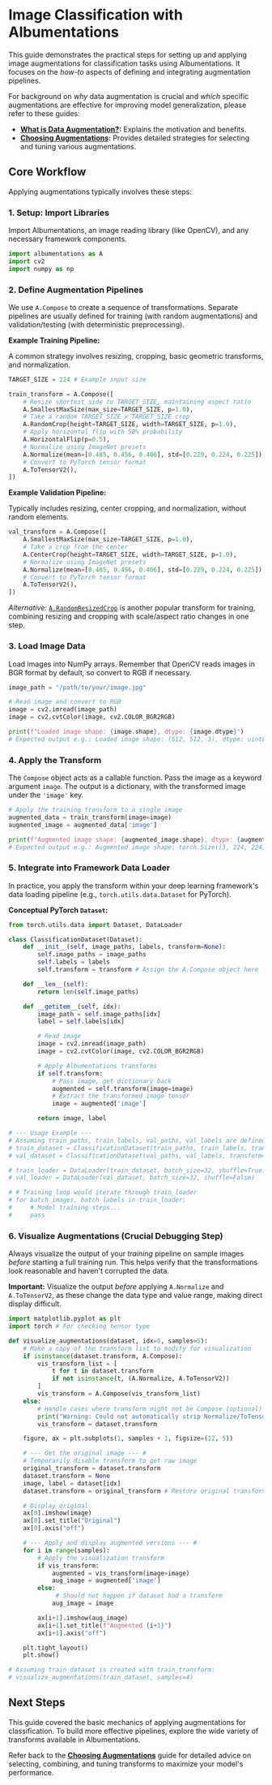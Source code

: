 # Image Classification with Albumentations

This guide demonstrates the practical steps for setting up and applying image augmentations for classification tasks using Albumentations. It focuses on the *how-to* aspects of defining and integrating augmentation pipelines.

For background on *why* data augmentation is crucial and *which* specific augmentations are effective for improving model generalization, please refer to these guides:

*   **[What is Data Augmentation?](../1-introduction/what-are-image-augmentations.md):** Explains the motivation and benefits.
*   **[Choosing Augmentations](./choosing-augmentations.md):** Provides detailed strategies for selecting and tuning various augmentations.

## Core Workflow

Applying augmentations typically involves these steps:

### 1. Setup: Import Libraries

Import Albumentations, an image reading library (like OpenCV), and any necessary framework components.

```python
import albumentations as A
import cv2
import numpy as np
```

### 2. Define Augmentation Pipelines

We use `A.Compose` to create a sequence of transformations. Separate pipelines are usually defined for training (with random augmentations) and validation/testing (with deterministic preprocessing).

**Example Training Pipeline:**

A common strategy involves resizing, cropping, basic geometric transforms, and normalization.

```python
TARGET_SIZE = 224 # Example input size

train_transform = A.Compose([
    # Resize shortest side to TARGET_SIZE, maintaining aspect ratio
    A.SmallestMaxSize(max_size=TARGET_SIZE, p=1.0),
    # Take a random TARGET_SIZE x TARGET_SIZE crop
    A.RandomCrop(height=TARGET_SIZE, width=TARGET_SIZE, p=1.0),
    # Apply horizontal flip with 50% probability
    A.HorizontalFlip(p=0.5),
    # Normalize using ImageNet presets
    A.Normalize(mean=[0.485, 0.456, 0.406], std=[0.229, 0.224, 0.225]),
    # Convert to PyTorch tensor format
    A.ToTensorV2(),
])
```

**Example Validation Pipeline:**

Typically includes resizing, center cropping, and normalization, without random elements.

```python
val_transform = A.Compose([
    A.SmallestMaxSize(max_size=TARGET_SIZE, p=1.0),
    # Take a crop from the center
    A.CenterCrop(height=TARGET_SIZE, width=TARGET_SIZE, p=1.0),
    # Normalize using ImageNet presets
    A.Normalize(mean=[0.485, 0.456, 0.406], std=[0.229, 0.224, 0.225]),
    # Convert to PyTorch tensor format
    A.ToTensorV2(),
])
```

*Alternative:* [`A.RandomResizedCrop`](https://explore.albumentations.ai/transform/RandomResizedCrop) is another popular transform for training, combining resizing and cropping with scale/aspect ratio changes in one step.

### 3. Load Image Data

Load images into NumPy arrays. Remember that OpenCV reads images in BGR format by default, so convert to RGB if necessary.

```python
image_path = "/path/to/your/image.jpg"

# Read image and convert to RGB
image = cv2.imread(image_path)
image = cv2.cvtColor(image, cv2.COLOR_BGR2RGB)

print(f"Loaded image shape: {image.shape}, dtype: {image.dtype}")
# Expected output e.g.: Loaded image shape: (512, 512, 3), dtype: uint8
```

### 4. Apply the Transform

The `Compose` object acts as a callable function. Pass the image as a keyword argument `image`. The output is a dictionary, with the transformed image under the `'image'` key.

```python
# Apply the training transform to a single image
augmented_data = train_transform(image=image)
augmented_image = augmented_data['image']

print(f"Augmented image shape: {augmented_image.shape}, dtype: {augmented_image.dtype}")
# Expected output e.g.: Augmented image shape: torch.Size([3, 224, 224]), dtype: torch.float32
```

### 5. Integrate into Framework Data Loader

In practice, you apply the transform within your deep learning framework's data loading pipeline (e.g., `torch.utils.data.Dataset` for PyTorch).

**Conceptual PyTorch `Dataset`:**

```python
from torch.utils.data import Dataset, DataLoader

class ClassificationDataset(Dataset):
    def __init__(self, image_paths, labels, transform=None):
        self.image_paths = image_paths
        self.labels = labels
        self.transform = transform # Assign the A.Compose object here

    def __len__(self):
        return len(self.image_paths)

    def __getitem__(self, idx):
        image_path = self.image_paths[idx]
        label = self.labels[idx]

        # Read image
        image = cv2.imread(image_path)
        image = cv2.cvtColor(image, cv2.COLOR_BGR2RGB)

        # Apply Albumentations transforms
        if self.transform:
            # Pass image, get dictionary back
            augmented = self.transform(image=image)
            # Extract the transformed image tensor
            image = augmented['image']

        return image, label

# --- Usage Example ---
# Assuming train_paths, train_labels, val_paths, val_labels are defined
# train_dataset = ClassificationDataset(train_paths, train_labels, transform=train_transform)
# val_dataset = ClassificationDataset(val_paths, val_labels, transform=val_transform)

# train_loader = DataLoader(train_dataset, batch_size=32, shuffle=True)
# val_loader = DataLoader(val_dataset, batch_size=32, shuffle=False)

# # Training loop would iterate through train_loader
# for batch_images, batch_labels in train_loader:
#     # Model training steps...
#     pass
```

### 6. Visualize Augmentations (Crucial Debugging Step)

Always visualize the output of your *training* pipeline on sample images *before* starting a full training run. This helps verify that the transformations look reasonable and haven't corrupted the data.

**Important:** Visualize the output *before* applying `A.Normalize` and `A.ToTensorV2`, as these change the data type and value range, making direct display difficult.

```python
import matplotlib.pyplot as plt
import torch # For checking tensor type

def visualize_augmentations(dataset, idx=0, samples=5):
    # Make a copy of the transform list to modify for visualization
    if isinstance(dataset.transform, A.Compose):
        vis_transform_list = [
            t for t in dataset.transform
            if not isinstance(t, (A.Normalize, A.ToTensorV2))
        ]
        vis_transform = A.Compose(vis_transform_list)
    else:
        # Handle cases where transform might not be Compose (optional)
        print("Warning: Could not automatically strip Normalize/ToTensor for visualization.")
        vis_transform = dataset.transform

    figure, ax = plt.subplots(1, samples + 1, figsize=(12, 5))

    # --- Get the original image --- #
    # Temporarily disable transform to get raw image
    original_transform = dataset.transform
    dataset.transform = None
    image, label = dataset[idx]
    dataset.transform = original_transform # Restore original transform

    # Display original
    ax[0].imshow(image)
    ax[0].set_title("Original")
    ax[0].axis("off")

    # --- Apply and display augmented versions --- #
    for i in range(samples):
        # Apply the visualization transform
        if vis_transform:
            augmented = vis_transform(image=image)
            aug_image = augmented['image']
        else:
             # Should not happen if dataset had a transform
            aug_image = image

        ax[i+1].imshow(aug_image)
        ax[i+1].set_title(f"Augmented {i+1}")
        ax[i+1].axis("off")

    plt.tight_layout()
    plt.show()

# Assuming train_dataset is created with train_transform:
# visualize_augmentations(train_dataset, samples=4)
```

## Next Steps

This guide covered the basic mechanics of applying augmentations for classification. To build more effective pipelines, explore the wide variety of transforms available in Albumentations.

Refer back to the **[Choosing Augmentations](./choosing-augmentations.md)** guide for detailed advice on selecting, combining, and tuning transforms to maximize your model's performance.
